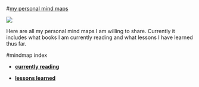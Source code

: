 #[my personal mind maps](https://my.mindnode.com/myLVaRLKytoTYBLshxGzzb75MN9cyGHbQBgaVVPp)

![](http://i.imgur.com/ars9dVB.png)

Here are all my personal mind maps I am willing to share. Currently it includes what books I am currently reading and what lessons I have learned thus far.

#mindmap index
- [**currently reading**](https://my.mindnode.com/8GW6QgSxXt1SLzd7Z6tzmEP3noRz1a3kDezFnrom)

- [**lessons learned**](https://my.mindnode.com/Eu6Rs5VBTZApkqJHXWHz5AuskGQPHSSZTk67N9DR)

